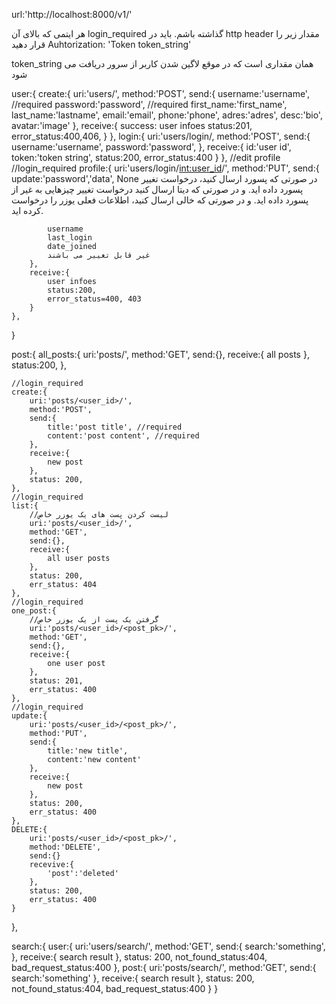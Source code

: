 url:'http://localhost:8000/v1/'

هر ایتمی که بالای آن 
login_required
گذاشته باشم. باید در 
http header
مقدار زیر را قرار دهید
Auhtorization: 'Token token_string'

token_string همان مقداری است که در موقع لاگین شدن کاربر از سرور دریافت می شود

user:{
    create:{
        uri:'users/',
        method:'POST',
        send:{
            username:'username',  //required
            password:'password',    //required
            first_name:'first_name',
            last_name:'lastname',
            email:'email',
            phone:'phone',
            adres:'adres',
            desc:'bio',
            avatar:'image'
        },
        receive:{
            success: user infoes
            status:201,
            error_status:400,406,
        }
    },
    login:{
        uri:'users/login/,
        method:'POST',
        send:{
            username:'username',
            password:'password',
        },
        receive:{
            id:'user id',
            token:'token string',
            status:200,
            error_status:400
        }
    },
    //edit profile
    //login_required
    profile:{
        uri:'users/login/<int:user_id>/',
        method:'PUT',
        send:{
            update:'password','data', None
            در صورتی که پسورد ارسال کنید، درخواست تغییر پسورد داده اید. و در صورتی که دیتا ارسال
            کنید درخواست تغییر چیزهایی به غیر از پسورد داده اید. 
            و در صورتی که خالی ارسال کنید، اطلاعات فعلی یوزر را درخواست کرده اید.

            username 
            last_login
            date_joined
            غیر قابل تغییر می باشند
        },
        receive:{
            user infoes
            status:200,
            error_status=400, 403
        }
    },
}


post:{
    all_posts:{
        uri:'posts/',
        method:'GET',
        send:{},
        receive:{
            all posts 
        },
        status:200,
    },

    //login_required
    create:{
        uri:'posts/<user_id>/',
        method:'POST',
        send:{
            title:'post title', //required
            content:'post content', //required
        },
        receive:{
            new post
        },
        status: 200,
    },
    //login_required
    list:{
        //لیست کردن پست های یک یوزر خاص
        uri:'posts/<user_id>/',
        method:'GET',
        send:{},
        receive:{
            all user posts
        },
        status: 200,
        err_status: 404
    },
    //login_required
    one_post:{
        //گرفتن یک پست از یک یوزر خاص
        uri:'posts/<user_id>/<post_pk>/',
        method:'GET',
        send:{},
        receive:{
            one user post
        },
        status: 201,
        err_status: 400
    },
    //login_required
    update:{
        uri:'posts/<user_id>/<post_pk>/',
        method:'PUT',
        send:{
            title:'new title',
            content:'new content'
        },
        receive:{
            new post
        },
        status: 200,
        err_status: 400
    },
    DELETE:{
        uri:'posts/<user_id>/<post_pk>/',
        method:'DELETE',
        send:{}
        recevive:{
            'post':'deleted'
        },
        status: 200,
        err_status: 400
    }
},


search:{
    user:{
        uri:'users/search/',
        method:'GET',
        send:{
            search:'something',
        },
        receive:{
            search result
        },
        status: 200,
        not_found_status:404,
        bad_request_status:400
    },
    post:{
        uri:'posts/search/',
        method:'GET',
        send:{
            search:'something'
        },
        receive:{
            search result
        },
        status: 200,
        not_found_status:404,
        bad_request_status:400
    }
}